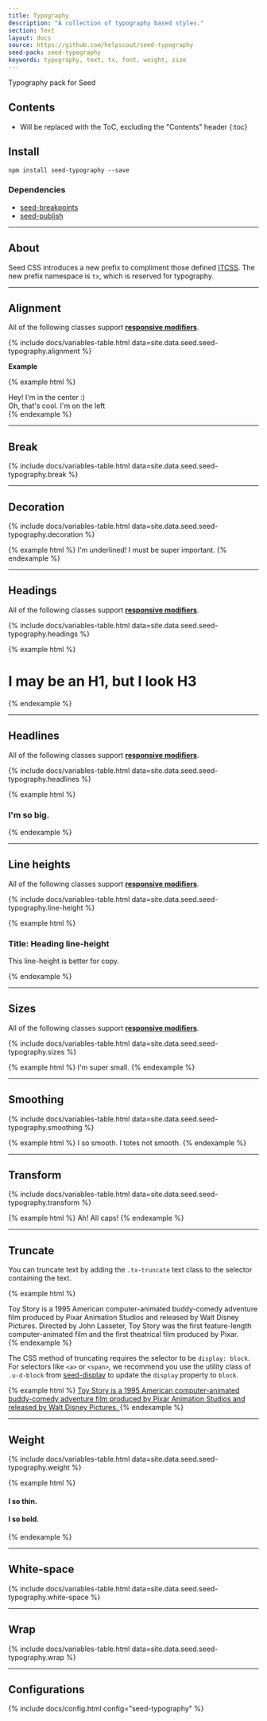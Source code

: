 ```yaml
---
title: Typography
description: "A collection of typography based styles."
section: Text
layout: docs
source: https://github.com/helpscout/seed-typography
seed-pack: seed-typography
keywords: typography, text, tx, font, weight, size
---
```


Typography pack for Seed

## Contents

* Will be replaced with the ToC, excluding the "Contents" header
{:toc}

## Install

```
npm install seed-typography --save
```


### Dependencies

* [seed-breakpoints](/seed/packs/seed-breakpoints)
* [seed-publish](/seed/packs/seed-publish)



---


## About

Seed CSS introduces a new prefix to compliment those defined [ITCSS](http://itcss.io/). The new prefix namespace is `tx`, which is reserved for typography.


---


## Alignment

All of the following classes support **[responsive modifiers](/seed/packs/seed-breakpoints/#responsive-modifiers)**.

{% include docs/variables-table.html data=site.data.seed.seed-typography.alignment %}


**Example**

{% example html %}
<div class="tx-center">
  Hey! I'm in the center :)
  <div class="tx-left">
    Oh, that's cool. I'm on the left
  </div>
</div>
{% endexample %}


---


## Break

{% include docs/variables-table.html data=site.data.seed.seed-typography.break %}


---


## Decoration

{% include docs/variables-table.html data=site.data.seed.seed-typography.decoration %}

{% example html %}
<span class="tx-underline">I'm underlined! I must be super important.</span>
{% endexample %}


---


## Headings

All of the following classes support **[responsive modifiers](/seed/packs/seed-breakpoints/#responsive-modifiers)**.

{% include docs/variables-table.html data=site.data.seed.seed-typography.headings %}

{% example html %}
<h1 class="tx-h3">I may be an H1, but I look H3</h1>
{% endexample %}


---


## Headlines

All of the following classes support **[responsive modifiers](/seed/packs/seed-breakpoints/#responsive-modifiers)**.

{% include docs/variables-table.html data=site.data.seed.seed-typography.headlines %}

{% example html %}
<h3 class="tx-headline-3">I'm so big.</h3>
{% endexample %}


---


## Line heights

All of the following classes support **[responsive modifiers](/seed/packs/seed-breakpoints/#responsive-modifiers)**.

{% include docs/variables-table.html data=site.data.seed.seed-typography.line-height %}

{% example html %}
<h3 class="tx-lh-heading">
  Title: Heading line-height
</h3>
<p class="tx-lh-copy">
  This line-height is better for copy.
</p>
{% endexample %}


---


## Sizes

All of the following classes support **[responsive modifiers](/seed/packs/seed-breakpoints/#responsive-modifiers)**.

{% include docs/variables-table.html data=site.data.seed.seed-typography.sizes %}

{% example html %}
<span class="tx-xs">I'm super small.</span>
{% endexample %}


---


## Smoothing

{% include docs/variables-table.html data=site.data.seed.seed-typography.smoothing %}

{% example html %}
<span class="tx-smooth">I so smooth.</span>
<span class="tx-smooth-none">I totes not smooth.</span>
{% endexample %}


---


## Transform

{% include docs/variables-table.html data=site.data.seed.seed-typography.transform %}

{% example html %}
<span class="tx-uppercase">Ah! All caps!</span>
{% endexample %}


---


## Truncate

You can truncate text by adding the `.tx-truncate` text class to the selector containing the text.

{% example html %}
<div class="tx-truncate">
Toy Story is a 1995 American computer-animated buddy-comedy adventure film produced
by Pixar Animation Studios and released by Walt Disney Pictures. Directed by John Lasseter,
Toy Story was the first feature-length computer-animated film and the first theatrical
film produced by Pixar.
</div>
{% endexample %}

The CSS method of truncating requires the selector to be `display: block`. For selectors like `<a>` or `<span>`, we recommend you use the utility class of `.u-d-block` from [seed-display](/seed/packs/seed-display) to update the `display` property to `block`.

{% example html %}
<a class="tx-truncate u-d-block" href="#">
Toy Story is a 1995 American computer-animated buddy-comedy adventure film produced
by Pixar Animation Studios and released by Walt Disney Pictures.
</a>
{% endexample %}



---


## Weight

{% include docs/variables-table.html data=site.data.seed.seed-typography.weight %}

{% example html %}
<h4 class="tx-300">I so thin.</h4>
<h4 class="tx-800">I so bold.</h4>
{% endexample %}


---


## White-space

{% include docs/variables-table.html data=site.data.seed.seed-typography.white-space %}


---


## Wrap

{% include docs/variables-table.html data=site.data.seed.seed-typography.wrap %}



---



## Configurations

{% include docs/config.html config="seed-typography" %}
